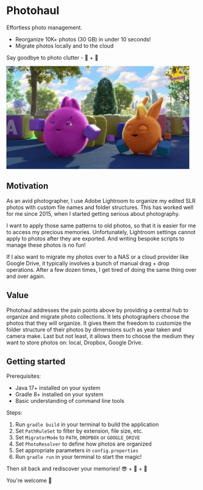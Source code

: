 # Photohaul

Effortless photo management.

- Reorganize 10K+ photos (30 GB) in under 10 seconds!
- Migrate photos locally and to the cloud

Say goodbye to photo clutter - 👋 + 🚀

![Sunny Bunny Tidy Up](sunny-bunny-tidy-up.webp)

## Motivation

As an avid photographer, I use Adobe Lightroom to organize my edited SLR
photos with custom file names and folder structures. This has worked well
for me since 2015, when I started getting serious about photography.

I want to apply those same patterns to old photos, so that it is easier
for me to access my precious memories. Unfortunately, Lightroom settings
cannot apply to photos after they are exported. And writing bespoke
scripts to manage these photos is no fun!

If I also want to migrate my photos over to a NAS or a cloud provider
like Google Drive, it typically involves a bunch of manual drag + drop
operations. After a few dozen times, I get tired of doing the same thing
over and over again.

## Value

Photohaul addresses the pain points above by providing a central hub to
organize and migrate photo collections. It lets photographers choose the
photos that they will organize. It gives them the freedom to customize
the folder structure of their photos by dimensions such as year taken
and camera make. Last but not least, it allows them to choose the medium
they want to store photos on: local, Dropbox, Google Drive.

## Getting started

Prerequisites:

- Java 17+ installed on your system
- Gradle 8+ installed on your system
- Basic understanding of command line tools

Steps:

1. Run `gradle build` in your terminal to build the application
2. Set `PathRuleSet` to filter by extension, file size, etc.
3. Set `MigratorMode` to `PATH`, `DROPBOX` or `GOOGLE_DRIVE`
4. Set `PhotoResolver` to define how photos are organized
5. Set appropriate parameters in `config.properties`
6. Run `gradle run` in your terminal to start the magic!

Then sit back and rediscover your memories! 😎 + 🍹 + 🌴

You're welcome 🙏
